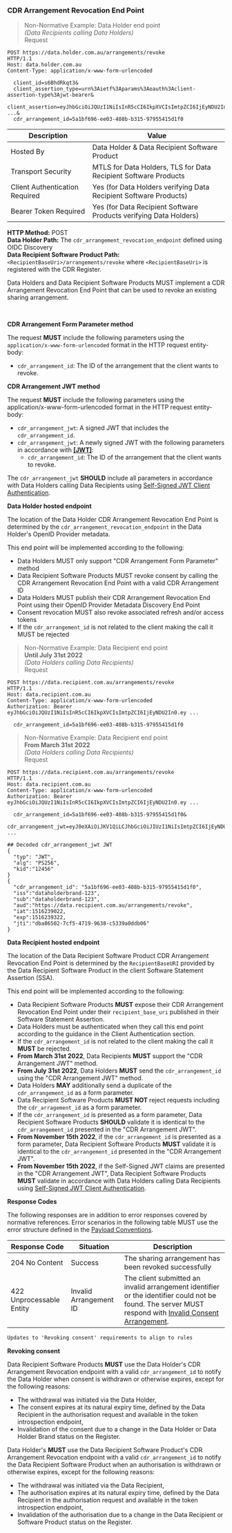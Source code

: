 ### CDR Arrangement Revocation End Point

> Non-Normative Example: Data Holder end point  
> _(Data Recipients calling Data Holders)_  
>Request

```
POST https://data.holder.com.au/arrangements/revoke
HTTP/1.1
Host: data.holder.com.au
Content-Type: application/x-www-form-urlencoded

  client_id=s6BhdRkqt3&
  client_assertion_type=urn%3Aietf%3Aparams%3Aoauth%3Aclient-assertion-type%3Ajwt-bearer&
  client_assertion=eyJhbGciOiJQUzI1NiIsInR5cCI6IkpXVCIsImtpZCI6IjEyNDU2In0.ey ...&
  cdr_arrangement_id=5a1bf696-ee03-408b-b315-97955415d1f0
```

| Description | Value   |
|---|---|
| Hosted By  | Data Holder & Data Recipient Software Product  |
|  Transport Security |  MTLS for Data Holders, TLS for Data Recipient Software Products |
| Client Authentication Required | Yes (for Data Holders verifying Data Recipient Software Products) |
| Bearer Token Required| Yes (for Data Recipient Software Products verifying Data Holders) |

**HTTP Method:** POST  
**Data Holder Path:** The ``cdr_arrangement_revocation_endpoint`` defined using OIDC Discovery  
**Data Recipient Software Product Path:** ``<RecipientBaseUri>/arrangements/revoke`` where ``<RecipientBaseUri>`` is registered with the CDR Register.

Data Holders and Data Recipient Software Products MUST implement a CDR Arrangement Revocation End Point that can be used to revoke an existing sharing arrangement.

<br/>

**CDR Arrangement Form Parameter method**

The request **MUST** include the following parameters using the ``application/x-www-form-urlencoded`` format in the HTTP request entity-body:

* ``cdr_arrangement_id``: The ID of the arrangement that the client wants to revoke.

**CDR Arrangement JWT method**

The request **MUST** include the following parameters using the application/x-www-form-urlencoded format in the HTTP request entity-body:

* ``cdr_arrangement_jwt``: A signed JWT that includes the ``cdr_arrangement_id``.
* ``cdr_arrangement_jwt``: A newly signed JWT with the following parameters in accordance with **[[JWT]](#nref-JWT)**:
  * ``cdr_arrangement_id``: The ID of the arrangement that the client wants to revoke.

The ``cdr_arrangement_jwt`` **SHOULD** include all parameters in accordance with Data Holders calling Data Recipients using [Self-Signed JWT Client Authentication](https://consumerdatastandardsaustralia.github.io/standards/#self-signed-jwt-client-authentication).

**Data Holder hosted endpoint**

The location of the Data Holder CDR Arrangement Revocation End Point is determined by the ``cdr_arrangement_revocation_endpoint`` in the Data Holder's OpenID Provider metadata.

This end point will be implemented according to the following:


* Data Holders MUST only support "CDR Arrangement Form Parameter" method
* Data Recipient Software Products MUST revoke consent by calling the CDR Arrangement Revocation End Point with a valid CDR Arrangement ID
* Data Holders MUST publish their CDR Arrangement Revocation End Point using their OpenID Provider Metadata Discovery End Point
* Consent revocation MUST also revoke associated refresh and/or access tokens
* If the ``cdr_arrangement_id`` is not related to the client making the call it MUST be rejected


> Non-Normative Example: Data Recipient end point  
> **Until July 31st 2022**  
> _(Data Holders calling Data Recipients)_  
>Request

```
POST https://data.recipient.com.au/arrangements/revoke
HTTP/1.1
Host: data.recipient.com.au
Content-Type: application/x-www-form-urlencoded
Authorization: Bearer eyJhbGciOiJQUzI1NiIsInR5cCI6IkpXVCIsImtpZCI6IjEyNDU2In0.ey ...

  cdr_arrangement_id=5a1bf696-ee03-408b-b315-97955415d1f0
```

> Non-Normative Example: Data Recipient end point  
>**From March 31st 2022**  
> _(Data Holders calling Data Recipients)_  
>Request

```
POST https://data.recipient.com.au/arrangements/revoke
HTTP/1.1
Host: data.recipient.com.au
Content-Type: application/x-www-form-urlencoded
Authorization: Bearer eyJhbGciOiJQUzI1NiIsInR5cCI6IkpXVCIsImtpZCI6IjEyNDU2In0.ey ...

  cdr_arrangement_id=5a1bf696-ee03-408b-b315-97955415d1f0&
  cdr_arrangement_jwt=eyJ0eXAiOiJKV1QiLCJhbGciOiJIUzI1NiIsImtpZCI6IjEyNDU2In0.ey ...

## Decoded cdr_arrangement_jwt JWT
{
  "typ": "JWT",
  "alg": "PS256",
  "kid":"12456"
}
{
  "cdr_arrangement_id": "5a1bf696-ee03-408b-b315-97955415d1f0",
  "iss":"dataholderbrand-123",
  "sub":"dataholderbrand-123",
  "aud":"https://data.recipient.com.au/arrangements/revoke",
  "iat":1516239022,
  "exp":1516239322,
  "jti":"dba86502-7cf5-4719-9638-c5339a0ddb06"
}
```

**Data Recipient hosted endpoint**

The location of the Data Recipient Software Product CDR Arrangement Revocation End Point is determined by the `RecipientBaseURI` provided by the Data Recipient Software Product in the client Software Statement Assertion (SSA).

This end point will be implemented according to the following:

* Data Recipient Software Products **MUST** expose their CDR Arrangement Revocation End Point under their `recipient_base_uri` published in their Software Statement Assertion.
* Data Holders must be authenticated when they call this end point according to the guidance in the Client Authentication section.
* If the `cdr_arrangement_id` is not related to the client making the call it **MUST** be rejected.
* **From March 31st 2022**, Data Recipients **MUST** support the "CDR Arrangement JWT" method.
* **From July 31st 2022**, Data Holders **MUST** send the `cdr_arrangement_id` using the "CDR Arrangement JWT" method.
* Data Holders **MAY** additionally send a duplicate of the `cdr_arrangement_id` as a form parameter.
* Data Recipient Software Products **MUST NOT** reject requests including the `cdr_arragement_id` as a form parameter. 
* If the `cdr_arrangement_id` is presented as a form parameter, Data Recipient Software Products **SHOULD** validate it is identical to the `cdr_arrangement_id` presented in the "CDR Arrangement JWT".
* **From November 15th 2022**, if the `cdr_arrangement_id` is presented as a form parameter, Data Recipient Software Products **MUST** validate it is identical to the `cdr_arrangement_id` presented in the "CDR Arrangement JWT".
* **From November 15th 2022**, if the Self-Signed JWT claims are presented in the "CDR Arrangement JWT", Data Recipient Software Products **MUST** validate in accordance with Data Holders calling Data Recipients using [Self-Signed JWT Client Authentication](#self-signed-jwt-client-authentication).

**Response Codes**

The following responses are in addition to error responses covered by normative references. Error scenarios in the following table MUST use the error structure defined in the [Payload Conventions](#payload-conventions).

Response Code | Situation | Description
-- | -- | --
204 No Content | Success | The sharing arrangement has been revoked successfully
422 Unprocessable Entity | Invalid Arrangement ID | The client submitted an invalid arrangement identifier or the identifier could not be found. The server MUST respond with [Invalid Consent Arrangement](#error-422-authorisation-invalid-arrangement).

```diff
Updates to 'Revoking consent' requirements to align to rules
```

**Revoking consent**

Data Recipient Software Products **MUST** use the Data Holder's CDR Arrangement Revocation endpoint with a valid `cdr_arrangement_id` to notify the Data Holder when consent is withdrawn or otherwise expires, except for the following reasons:

- The withdrawal was initiated via the Data Holder,
- The consent expires at its natural expiry time, defined by the Data Recipient in the authorisation request and available in the token introspection endpoint,
- Invalidation of the consent due to a change in the Data Holder or Data Holder Brand status on the Register.

Data Holder's **MUST** use the Data Recipient Software Product's CDR Arrangement Revocation endpoint with a valid `cdr_arrangement_id` to notify the Data Recipient Software Product when an authorisation is withdrawn or otherwise expires, except for the following reasons:

- The withdrawal was initiated via the Data Recipient,
- The authorisation expires at its natural expiry time, defined by the Data Recipient in the authorisation request and available in the token introspection endpoint,
- Invalidation of the authorisation due to a change in the Data Recipient or Software Product status on the Register.
